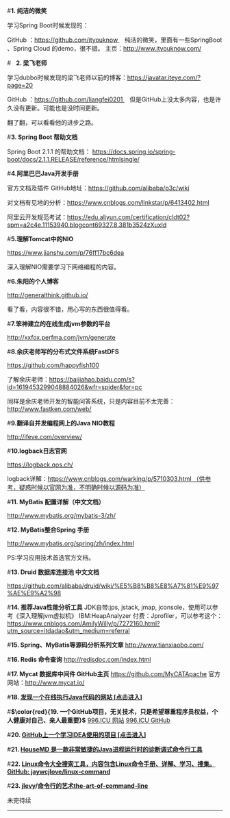#**1. 纯洁的微笑**

学习Spring Boot时候发现的：

GitHub ：https://github.com/ityouknow    纯洁的微笑，里面有一些SpringBoot 、Spring Cloud 的demo，很不错。
主页：http://www.ityouknow.com/

#   **2. 梁飞老师**

学习dubbo时候发现的梁飞老师以前的博客：https://javatar.iteye.com/?page=20

GitHub ：https://github.com/liangfei0201    但是GitHub上没太多内容，也是许久没有更新。可能也是没时间更新。

翻了翻，可以看看他的进步之路。

#**3. Spring Boot 帮助文档**

Spring Boot 2.1.1 的帮助文档： https://docs.spring.io/spring-boot/docs/2.1.1.RELEASE/reference/htmlsingle/

#**4.阿里巴巴Java开发手册**

官方文档及插件 GitHub地址：https://github.com/alibaba/p3c/wiki

对文档有见地的分析：https://www.cnblogs.com/linkstar/p/6413402.html

阿里云开发规范考试：https://edu.aliyun.com/certification/cldt02?spm=a2c4e.11153940.blogcont69327.8.381b3524zXuxId

#**5.理解Tomcat中的NIO**

https://www.jianshu.com/p/76ff17bc6dea

深入理解NIO需要学习下网络编程的内容。

#**6.朱阳的个人博客**

http://generalthink.github.io/

看了看，内容很不错，用心写的东西很值得看。

#**7.笨神建立的在线生成jvm参数的平台**

http://xxfox.perfma.com/jvm/generate

#**8.余庆老师写的分布式文件系统FastDFS**

https://github.com/happyfish100

了解余庆老师：https://baijiahao.baidu.com/s?id=1619453299048884026&wfr=spider&for=pc

同样是余庆老师开发的智能问答系统，只是内容目前不太完善：http://www.fastken.com/web/

#**9.翻译自并发编程网上的Java NIO教程**

http://ifeve.com/overview/

#**10.logback日志官网**

https://logback.qos.ch/

logback详解：https://www.cnblogs.com/warking/p/5710303.html （供参考，疑惑时候以官网为准，不明确时候以源码为准）

#**11. MyBatis 配置详解（中文文档）**

http://www.mybatis.org/mybatis-3/zh/

#**12. MyBatis整合Spring 手册**

http://www.mybatis.org/spring/zh/index.html

PS:学习应用技术首选官方文档。

#**13. Druid 数据库连接池 中文文档**

https://github.com/alibaba/druid/wiki/%E5%B8%B8%E8%A7%81%E9%97%AE%E9%A2%98

#**14. 推荐Java性能分析工具**
JDK自带:jps, jstack, jmap, jconsole，使用可以参考《深入理解jvm虚拟机》
IBM:HeapAnalyzer
付费：Jprofiler，可以参考这个：https://www.cnblogs.com/AmilyWilly/p/7272160.html?utm_source=itdadao&utm_medium=referral

#**15. Spring、MyBatis等源码分析系列文章**
http://www.tianxiaobo.com/

#**16. Redis 命令查询**
http://redisdoc.com/index.html

#**17. Mycat 数据库中间件 GitHub主页**
https://github.com/MyCATApache
官方网站：http://www.mycat.io/

#**18. [发现一个在线执行Java代码的网站 [点击进入]](https://www.tutorialspoint.com/compile_java_online.php)**

#**$\color{red}{19. 一个GitHub项目，无关技术，只是希望尊重程序员权益，个人健康对自己、亲人最重要}$**
[996.ICU 网站](https://996.icu/#/zh_CN)
[996.ICU GitHub](https://github.com/996icu/996.ICU/blob/master/LICENSE)

#**20. [GitHub上一个学习IDEA使用的项目 [点击进入]](https://github.com/guobinhit/intellij-idea-tutorial)**

#**21. [HouseMD 是一款非常敏捷的Java进程运行时的诊断调式命令行工具](https://my.oschina.net/zhongl/blog/70751)**

#**22.  [Linux命令大全搜索工具，内容包含Linux命令手册、详解、学习、搜集。](https://git.io/linux)**
**[GitHub: jaywcjlove/linux-command](https://github.com/jaywcjlove/linux-command)**

#**23.  [jlevy](https://github.com/jlevy)/[命令行的艺术the-art-of-command-line](https://github.com/jlevy/the-art-of-command-line)**


未完待续

*****